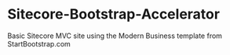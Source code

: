 # Sitecore-Bootstrap-Accelerator
Basic Sitecore MVC site using the Modern Business template from StartBootstrap.com
